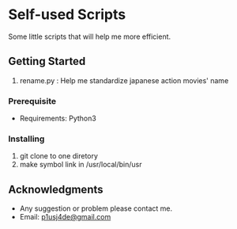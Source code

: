 # Self-used Scripts

Some little scripts that will help me more efficient.

## Getting Started

1. rename.py : Help me standardize japanese action movies' name

### Prerequisite

* Requirements: Python3

### Installing

1. git clone to one diretory
2. make symbol link in /usr/local/bin/usr

## Acknowledgments

* Any suggestion or problem please contact me.
* Email: p1usj4de@gmail.com
